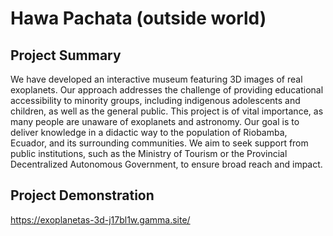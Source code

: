 # Hawa Pachata (outside world)
## Project Summary
We have developed an interactive museum featuring 3D images of real exoplanets. Our approach addresses the challenge of providing educational accessibility to minority groups, including indigenous adolescents and children, as well as the general public. This project is of vital importance, as many people are unaware of exoplanets and astronomy. Our goal is to deliver knowledge in a didactic way to the population of Riobamba, Ecuador, and its surrounding communities. We aim to seek support from public institutions, such as the Ministry of Tourism or the Provincial Decentralized Autonomous Government, to ensure broad reach and impact.

## Project Demonstration
https://exoplanetas-3d-j17bl1w.gamma.site/
